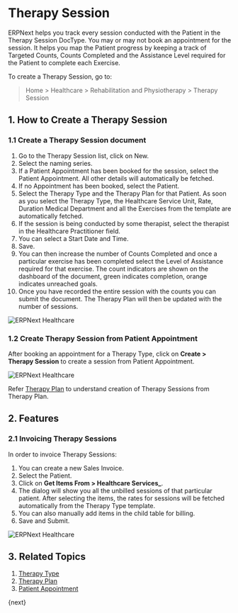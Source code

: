 <!-- add-breadcrumbs -->

# Therapy Session

ERPNext helps you track every session conducted with the Patient in the Therapy Session DocType. You may or may not book an appointment for the session. It helps you map the Patient progress by keeping a track of Targeted Counts, Counts Completed and the Assistance Level required for the Patient to complete each Exercise.

To create a Therapy Session, go to:

> Home > Healthcare > Rehabilitation and Physiotherapy > Therapy Session

## 1. How to Create a Therapy Session

### 1.1 Create a Therapy Session document

1. Go to the Therapy Session list, click on New.
2. Select the naming series.
3. If a Patient Appointment has been booked for the session, select the Patient Appointment. All other details will automatically be fetched.
4. If no Appointment has been booked, select the Patient.
5. Select the Therapy Type and the Therapy Plan for that Patient. As soon as you select the Therapy Type, the Healthcare Service Unit, Rate, Duration Medical Department and all the Exercises from the template are automatically fetched.
6. If the session is being conducted by some therapist, select the therapist in the Healthcare Practitioner field.
7. You can select a Start Date and Time.
8. Save.
9. You can then increase the number of Counts Completed and once a particular exercise has been completed select the Level of Assistance required for that exercise. The count indicators are shown on the dashboard of the document, green indicates completion, orange indicates unreached goals.
10. Once you have recorded the entire session with the counts you can submit the document. The Therapy Plan will then be updated with the number of sessions.

<img class="screenshot" alt="ERPNext Healthcare" src="{{docs_base_url}}/assets/img/healthcare/therapy-session.png">

### 1.2 Create Therapy Session from Patient Appointment

After booking an appointment for a Therapy Type, click on **Create > Therapy Session** to create a session from Patient Appointment.

<img class="screenshot" alt="ERPNext Healthcare" src="{{docs_base_url}}/assets/img/healthcare/therapy-session-from-appointment.png">

Refer [Therapy Plan](/docs/user/manual/en/healthcare/therapy_plan) to understand creation of Therapy Sessions from Therapy Plan.

## 2. Features

### 2.1 Invoicing Therapy Sessions

In order to invoice Therapy Sessions:

1. You can create a new Sales Invoice.
2. Select the Patient.
3. Click on **Get Items From > Healthcare Services_**.
4. The dialog will show you all the unbilled sessions of that particular patient. After selecting the items, the rates for sessions will be fetched automatically from the Therapy Type template.
5. You can also manually add items in the child table for billing.
5. Save and Submit.

<img class="screenshot" alt="ERPNext Healthcare" src="{{docs_base_url}}/assets/img/healthcare/therapy-invoicing.png">

## 3. Related Topics
1. [Therapy Type](/docs/user/manual/en/healthcare/therapy_type)
1. [Therapy Plan](/docs/user/manual/en/healthcare/therapy_plan)
1. [Patient Appointment](/docs/user/manual/en/healthcare/patient_appointment)

{next}
